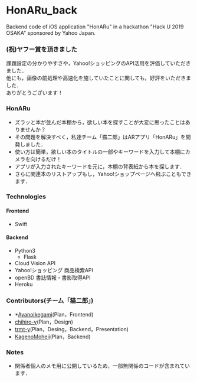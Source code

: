 # HonARu_back
Backend code of iOS application "HonARu" in a hackathon "Hack U 2019 OSAKA" sponsored by Yahoo Japan.

### (祝)ヤフー賞を頂きました
課題設定の分かりやすさや，Yahoo!ショッピングのAPI活用を評価していただきました．  
他にも，画像の前処理や高速化を施していたことに関しても，好評をいただきました．  
ありがとうございます！

### HonARu
- ズラッと本が並んだ本棚から，欲しい本を探すことが大変に思ったことはありませんか？
- その問題を解決すべく，私達チーム「猫二郎」はARアプリ「HonARu」を開発しました．
- 使い方は簡単，欲しい本のタイトルの一部やキーワードを入力して本棚にカメラを向けるだけ！
- アプリが入力されたキーワードを元に，本棚の背表紙から本を探します．
- さらに関連本のリストアップもし，Yahoo!ショップページへ飛ぶこともできます．

### Technologies
#### Frontend
- Swift
#### Backend
- Python3
    - Flask
- Cloud Vision API
- Yahoo!ショッピング 商品検索API
- openBD 書誌情報・書影取得API
- Heroku

### Contributors(チーム「猫二郎」)
- *[AyanoIkegami](https://github.com/AyanoIkegami)(Plan，Frontend)
- [chihiro-y](https://github.com/chihiro-y)(Plan，Design)
- [trmt-y](https://github.com/trmt-y)(Plan，Desing，Backend，Presentation)
- [KagenoMoheji](https://github.com/KagenoMoheji)(Plan，Backend)

### Notes
- 関係者個人のメモ用に公開しているため，一部無関係のコードが含まれています．
